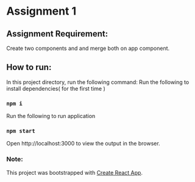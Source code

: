 # Assignment 1 

## Assignment Requirement:

Create two components and and merge both on app component.

## How to run:

In this project directory, run the following command:
Run the following to install dependencies( for the first time )
### `npm i`

Run the following to run application
### `npm start`

Open http://localhost:3000 to view the output in the browser.

### Note:

This project was bootstrapped with [Create React App](https://github.com/facebook/create-react-app).
